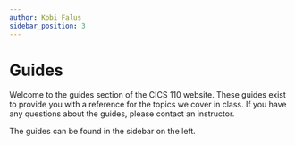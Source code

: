 ```yaml
---
author: Kobi Falus
sidebar_position: 3
---
```


# Guides

Welcome to the guides section of the CICS 110 website. These guides exist to provide you with a reference for the topics we cover in class. If you have any questions about the guides, please contact an instructor.

The guides can be found in the sidebar on the left.